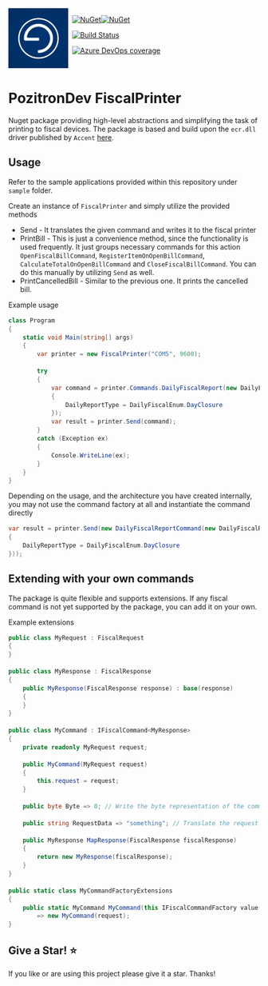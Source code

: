 <img align="left" src="pozitronlogo.png" width="120" height="120">

&nbsp; [![NuGet](https://img.shields.io/nuget/v/PozitronDev.FiscalPrinter.svg)](https://www.nuget.org/packages/PozitronDev.FiscalPrinter)[![NuGet](https://img.shields.io/nuget/dt/PozitronDev.FiscalPrinter.svg)](https://www.nuget.org/packages/PozitronDev.FiscalPrinter)

&nbsp; [![Build Status](https://dev.azure.com/pozitrondev/PozitronDev.FiscalPrinter/_apis/build/status/FiscalPrinter_BuildPackage?branchName=master)](https://dev.azure.com/pozitrondev/PozitronDev.FiscalPrinter/_build/latest?definitionId=14&branchName=master)

&nbsp; [![Azure DevOps coverage](https://img.shields.io/azure-devops/coverage/pozitrondev/PozitronDev.FiscalPrinter/14)](https://dev.azure.com/pozitrondev/PozitronDev.FiscalPrinter/_build/latest?definitionId=14&branchName=master&view=codecoverage-tab)

&nbsp;

# PozitronDev FiscalPrinter

Nuget package providing high-level abstractions and simplifying the task of printing to fiscal devices. The package is based and build upon the `ecr.dll` driver published by `Accent` [here](https://www.accent.mk/?page_id=1282#sy250).

## Usage

Refer to the sample applications provided within this repository under `sample` folder.

Create an instance of `FiscalPrinter` and simply utilize the provided methods
- Send - It translates the given command and writes it to the fiscal printer
- PrintBill - This is just a convenience method, since the functionality is used frequently. It just groups necessary commands for this action `OpenFiscalBillCommand`, `RegisterItemOnOpenBillCommand`, `CalculateTotalOnOpenBillCommand` and `CloseFiscalBillCommand`. You can do this manually by utilizing `Send` as well.
- PrintCancelledBill - Similar to the previous one. It prints the cancelled bill.

Example usage

```c#
class Program
{
    static void Main(string[] args)
    {
        var printer = new FiscalPrinter("COM5", 9600);

        try
        {
            var command = printer.Commands.DailyFiscalReport(new DailyFiscalReportRequest
            {
                DailyReportType = DailyFiscalEnum.DayClosure
            });
            var result = printer.Send(command);
        }
        catch (Exception ex)
        {
            Console.WriteLine(ex);
        }
    }
}
```

Depending on the usage, and the architecture you have created internally, you may not use the command factory at all and instantiate the command directly

```c#
var result = printer.Send(new DailyFiscalReportCommand(new DailyFiscalReportRequest
{
    DailyReportType = DailyFiscalEnum.DayClosure
}));
```

## Extending with your own commands

The package is quite flexible and supports extensions. If any fiscal command is not yet supported by the package, you can add it on your own.

Example extensions

```c#
public class MyRequest : FiscalRequest
{
}

public class MyResponse : FiscalResponse
{
    public MyResponse(FiscalResponse response) : base(response)
    {
    }
}

public class MyCommand : IFiscalCommand<MyResponse>
{
    private readonly MyRequest request;

    public MyCommand(MyRequest request)
    {
        this.request = request;
    }

    public byte Byte => 0; // Write the byte representation of the command.

    public string RequestData => "something"; // Translate the request information into required request string for the device.

    public MyResponse MapResponse(FiscalResponse fiscalResponse)
    {
        return new MyResponse(fiscalResponse);
    }
}

public static class MyCommandFactoryExtensions
{
    public static MyCommand MyCommand(this IFiscalCommandFactory value, MyRequest request)
        => new MyCommand(request);
}
```

## Give a Star! :star:
If you like or are using this project please give it a star. Thanks!
